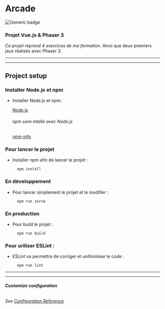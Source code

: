 # Arcade
![Generic badge](https://img.shields.io/badge/Vue.js-Phaser_3-black.svg)
### **Projet Vue.js & Phaser 3**
_Ce projet reprend 4 exercices de ma formation._ Ainsi que deux premiers jeux réalisés avec Phaser 3.

***
***
## Project setup
### Installer Node.js et npm
- Installer Node.js et npm:

    [Node.js](https://nodejs.org/en/)
    
    ###### npm sera intallé avec Node.js
    
    [npm-info](https://www.npmjs.com/get-npm)
    
### Pour lancer le projet
- Installer npm afin de lancer le projet :

        npm install

### En développement
- Pour lancer simplement le projet et le modifier : 

        npm run serve


### En production
- Pour build le projet :

        npm run build

### Pour uriliser ESLint :
- ESLint va permettre de corriger et uniformiser le code :

        npm run lint

***
***
###### ***Customize configuration***
###### See [Configuration Reference](https://cli.vuejs.org/config/).
